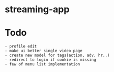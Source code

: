 # streaming-app
# Todo
    - profile edit
    - make ui better single video page
    - create new model for tags(action, adv, hr..)
    - redirect to login if cookie is missing
    - few of menu list implementation
